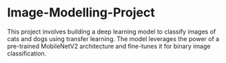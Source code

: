 # Image-Modelling-Project
This project involves building a deep learning model to classify images of cats and dogs using transfer learning. The model leverages the power of a pre-trained MobileNetV2 architecture and fine-tunes it for binary image classification.
